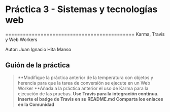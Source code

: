 # Práctica 3 - Sistemas y tecnologías web
============================================
Karma, Travis y Web Workers

Autor: Juan Ignacio Hita Manso

Guión de la práctica
--------------------
> **Modifique la práctica anterior de la temperatura con objetos y herencia para que la tarea de conversión se ejecute en un Web Worker
> **Añada a la práctica anterior el uso de Karma para la ejecución de las pruebas.
> **Use Travis para la integración contínua. Inserte el badge de Travis en su README.md**
>  **Comparta los enlaces en la Comunidad**
